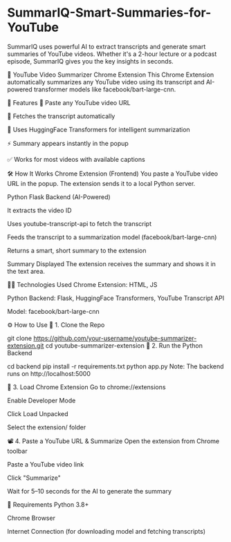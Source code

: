 # SummarIQ-Smart-Summaries-for-YouTube
SummarIQ uses powerful AI to extract transcripts and generate smart summaries of YouTube videos. Whether it's a 2-hour lecture or a podcast episode, SummarIQ gives you the key insights in seconds.


🧠 YouTube Video Summarizer Chrome Extension
This Chrome Extension automatically summarizes any YouTube video using its transcript and AI-powered transformer models like facebook/bart-large-cnn.

📌 Features
🔗 Paste any YouTube video URL

📝 Fetches the transcript automatically

🧠 Uses HuggingFace Transformers for intelligent summarization

⚡ Summary appears instantly in the popup

✅ Works for most videos with available captions

🛠️ How It Works
Chrome Extension (Frontend)
You paste a YouTube video URL in the popup. The extension sends it to a local Python server.

Python Flask Backend (AI-Powered)

It extracts the video ID

Uses youtube-transcript-api to fetch the transcript

Feeds the transcript to a summarization model (facebook/bart-large-cnn)

Returns a smart, short summary to the extension

Summary Displayed
The extension receives the summary and shows it in the text area.

🧑‍💻 Technologies Used
Chrome Extension: HTML, JS

Python Backend: Flask, HuggingFace Transformers, YouTube Transcript API

Model: facebook/bart-large-cnn

⚙️ How to Use
🔧 1. Clone the Repo

git clone https://github.com/your-username/youtube-summarizer-extension.git
cd youtube-summarizer-extension
🧠 2. Run the Python Backend

cd backend
pip install -r requirements.txt
python app.py
Note: The backend runs on http://localhost:5000

🧩 3. Load Chrome Extension
Go to chrome://extensions

Enable Developer Mode

Click Load Unpacked

Select the extension/ folder

📽️ 4. Paste a YouTube URL & Summarize
Open the extension from Chrome toolbar

Paste a YouTube video link

Click "Summarize"

Wait for 5–10 seconds for the AI to generate the summary

🔐 Requirements
Python 3.8+

Chrome Browser

Internet Connection (for downloading model and fetching transcripts)

